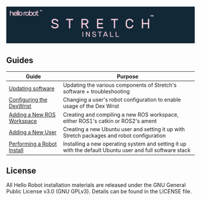 ![](./images/banner.png)

## Guides

| Guide                                       | Purpose                                                                    |
| ------------------------------------------- | -------------------------------------------------------------------------- |
| [Updating software](./docs/updating_software.md) | Updating the various components of Stretch's software + troubleshooting |
| [Configuring the DexWrist](https://docs.hello-robot.com/0.1/dex_wrist_user_guide/#appendix-installation-and-configuration) | Changing a user's robot configuration to enable usage of the Dex Wrist |
| [Adding a New ROS Workspace](./docs/ros_workspace.md) | Creating and compiling a new ROS workspace, either ROS1's catkin or ROS2's ament |
| [Adding a New User](./docs/add_new_user.md) | Creating a new Ubuntu user and setting it up with Stretch packages and robot configuration |
| [Performing a Robot Install](./docs/robot_install.md) | Installing a new operating system and setting it up with the default Ubuntu user and full software stack |

## License

All Hello Robot installation materials are released under the GNU General Public License v3.0 (GNU GPLv3). Details can be found in the LICENSE file.
